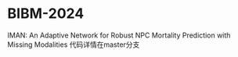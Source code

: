 # BIBM-2024
IMAN: An Adaptive Network for Robust NPC Mortality Prediction with Missing Modalities
代码详情在master分支
